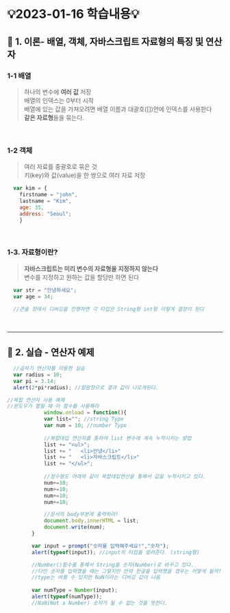 # 💡2023-01-16 학습내용💡

## 🔎 1. 이론- 배열, 객체, 자바스크립트 자료형의 특징 및 연산자
### 1-1 배열
> 하나의 변수에 <b>여러 값</b> 저장  
> 배열의 인덱스는 0부터 시작  
> 배열에 있는 값을 가져오려면 배열 이름과 대괄호([])안에 인덱스를 사용한다   
> <b>같은 자료형</b>들을 묶는다. 
<br>

### 1-2 객체
> 여러 자료를 중괄호로 묶은 것  
> 키(key)와 값(value)을 한 쌍으로 여러 자료 저장  
```js
  var kim = {
    firstname = "john",
    lastname = "Kim",
    age: 35,
    address: "Seoul";
    }
```
<br>

### 1-3. 자료형이란?
> <b>자바스크립트는 미리 변수의 자료형을 지정하지 않는다</b>  
> 변수를 지정하고 원하는 값을 할당만 하면 된다  
```js
  var str = "안녕하세요";
  var age = 34;
  
  //콘솔 창에서 디버깅을 진행하면 각 타입은 String형 int형 이렇게 결정이 된다
```
<br>
<hr>

## 🔎 2. 실습 - 연산자 예제
```js
  //곱하기 연산자를 이용한 실습
  var radius = 10;
  var pi = 3.14;
  alert(2*pi*radius); //알람창으로 결과 값이 나오게된다.
```

```js
//복합 연산자 사용 예제
//윈도우가 열릴 때 이 함수를 사용해라
            window.onload = function(){
            var list=""; //string Type
            var num = 10; //number Type
            
            //복합대입 연산자를 통하여 list 변수에 계속 누적시키는 방법
            list += "<ul>";
            list += "   <li>안녕</li>"
            list += "   <li>자바스크립트</li>"
            list += "</ul>";
            
            //정수형도 아래와 같이 복합대입연산을 통해서 값을 누적시키고 있다.
            num+=10;
            num+=10;
            num+=10;
            num+=10;

            //문서의 body부분에 출력하라!
            document.body.innerHTML = list;
            document.write(num);
        }
```
```js
        var input = prompt("숫자를 입력해주세요!","숫자");
        alert(typeof(input)); //input의 타입을 알려준다. (string형)

        //Number()함수를 통해서 String을 숫자(Number)로 바꾸고 있다.
        //다만 숫자를 입력했을 때는 그렇지만 만약 한글을 입력했을 경우는 어떻게 될까?
        //type는 바뀔 수 있지만 NaN이라는 디버깅 값이 나옴
        
        var numType = Number(input); 
        alert(typeof(numType));
        //NaN(Not a Number) 숫자가 될 수 없는 것을 뜻한다.
```
